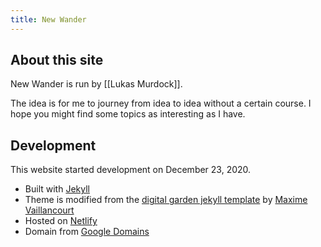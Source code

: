 ```yaml
---
title: New Wander
---
```


## About this site

New Wander is run by [[Lukas Murdock]].

The idea is for me to journey from idea to idea without a certain course. I hope you might find some topics as interesting as I have.


## Development

This website started development on December 23, 2020.

- Built with [Jekyll](https://jekyllrb.com/)
- Theme is modified from the [digital garden jekyll template](https://github.com/maximevaillancourt/digital-garden-jekyll-template) by [Maxime Vaillancourt](https://maximevaillancourt.com/)
- Hosted on [Netlify](https://www.netlify.com/)
- Domain from [Google Domains](https://domains.google/)